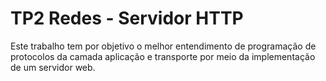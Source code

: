 # TP2 Redes - Servidor HTTP

Este trabalho tem por objetivo o melhor entendimento de programação de protocolos da camada aplicação e transporte por meio da implementação de um servidor web.
